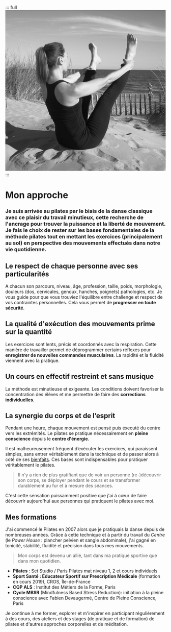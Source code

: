 ::: full
![description de l'image](../images/anne-gabrielle-com-pilates-02.jpg)
:::

# Mon approche

### Je suis arrivée au pilates par le biais de la danse classique avec ce plaisir du travail minutieux, cette recherche de l'ancrage pour trouver la puissance et la liberté de mouvement. Je fais le choix de rester sur les bases fondamentales de la méthode pilates tout en mettant les exercices (principalement au sol) en perspective des mouvements effectués dans notre vie quotidienne.

## Le respect de chaque personne avec ses particularités

A chacun son parcours, niveau, âge, profession, taille, poids, morphologie, douleurs (dos, cervicales, genoux, hanches, poignets) pathologies, etc. Je vous guide pour que vous trouviez l'équilibre entre challenge et respect de vos contraintes personnelles. Cela vous permet de **progresser en toute sécurité**.

## La qualité d'exécution des mouvements prime sur la quantité

Les exercices sont lents, précis et coordonnés avec la respiration. Cette manière de travailler permet de déprogrammer certains réflexes pour **enregistrer de nouvelles commandes musculaires**. La rapidité et la fluidité viennent avec la pratique.

## Un cours en effectif restreint et sans musique

La méthode est minutieuse et exigeante. Les conditions doivent favoriser la concentration des élèves et me permettre de faire des **corrections individuelles**.

## La synergie du corps et de l’esprit

Pendant une heure, chaque mouvement est pensé puis éxecuté du centre vers les extrémités. Le pilates se pratique nécessairement en **pleine conscience** depuis le **centre d'énergie**.

Il est malheureusement fréquent d’exécuter les exercices, qui paraissent simples, sans entrer véritablement dans la technique et de passer alors à coté de ses <a href="/bienfaits">bienfaits</a>. Ces bases sont indispensables pour pratiquer véritablement le pilates.

> Il n'y a rien de plus gratifiant que de voir un personne (re-)découvrir son corps, se déployer pendant le cours et se transformer durablement au fur et à mesure des séances.

C'est cette sensation puissamment positive que j'ai à cœur de faire découvrir aujourd'hui aux personnes qui pratiquent le pilates avec moi.

## Mes formations

J'ai commencé le Pilates en 2007 alors que je pratiquais la danse depuis de nombreuses années. Grâce à cette technique et à partir du travail du _Centre_ (le _Power House_ : plancher pelvien et sangle abdominale), j'ai gagné en tonicité, stabilité, fluidité et précision dans tous mes mouvements.

> Mon corps est devenu un allié, tant dans ma pratique sportive que dans mon quotidien.

- **Pilates** : Set Studio / Paris Pilates mat niveau 1, 2 et cours individuels
- **Sport Santé : Educateur Sportif sur Prescription Médicale** (formation en cours 2019), CROS, Île-de-France 
- **CQP ALS** : Institut des Métiers de la Forme, Paris
- **Cycle MBSR** (Mindfulness Based Stress Reduction): initiation à la pleine conscience avec Fabien Devaugermé, Centre de Pleine Conscience, Paris

Je continue à me former, explorer et m'inspirer en participant régulièrement à des cours, des ateliers et des stages (de pratique et de formation) de pilates et d'autres approches corporelles et de méditation.